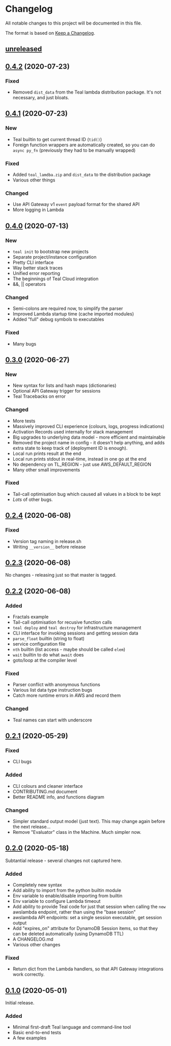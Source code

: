 # Changelog

All notable changes to this project will be documented in this file.

The format is based on [Keep a Changelog](https://keepachangelog.com/en/1.0.0/).


## [unreleased]

## [0.4.2] (2020-07-23)

### Fixed

- Removed `dist_data` from the Teal lambda distribution package. It's not
  necessary, and just bloats.

## [0.4.1] (2020-07-23)

### New

- Teal builtin to get current thread ID (`tid()`) 
- Foreign function wrappers are automatically created, so you can do `async
  py_fn` (previously they had to be manually wrapped)

### Fixed

- Added `teal_lamdba.zip` and `dist_data` to the distribution package
- Various other things

### Changed

- Use API Gateway v1 `event` payload format for the shared API
- More logging in Lambda


## [0.4.0] (2020-07-13)

### New

- `teal init` to bootstrap new projects
- Separate project/instance configuration
- Pretty CLI interface
- Way better stack traces
- Unified error reporting
- The beginnings of Teal Cloud integration
- &&, || operators

### Changed

- Semi-colons are required now, to simplify the parser
- Improved Lambda startup time (cache imported modules)
- Added "full" debug symbols to executables

### Fixed

- Many bugs


## [0.3.0] (2020-06-27)

### New

- New syntax for lists and hash maps (dictionaries)
- Optional API Gateway trigger for sessions
- Teal Tracebacks on error

### Changed

- More tests
- Massively improved CLI experience (colours, logs, progress indications)
- Activation Records used internally for stack management
- Big upgrades to underlying data model - more efficient and maintainable
- Removed the project name in config - it doesn't help anything, and adds extra
  state to keep track of (deployment ID is enough).
- Local run prints result at the end
- Local run prints stdout in real-time, instead in one go at the end
- No dependency on TL_REGION - just use AWS_DEFAULT_REGION
- Many other small improvements

### Fixed

- Tail-call optimisation bug which caused all values in a block to be kept
- *Lots* of other bugs.


## [0.2.4] (2020-06-08)

### Fixed

- Version tag naming in release.sh
- Writing `__version__` before release

## [0.2.3] (2020-06-08)

No changes - releasing just so that master is tagged.


## [0.2.2] (2020-06-08)

### Added

- Fractals example
- Tail-call optimisation for recusive function calls
- `teal deploy` and `teal destroy` for infrastructure management
- CLI interface for invoking sessions and getting session data
- `parse_float` builtin (string to float)
- service configuration file
- `nth` builtin (list access - maybe should be called `elem`)
- `wait` builtin to do what `await` does
- goto/loop at the compiler level

### Fixed

- Parser conflict with anonymous functions
- Various list data type instruction bugs
- Catch more runtime errors in AWS and record them

### Changed

- Teal names can start with underscore


## [0.2.1] (2020-05-29)

### Fixed

- CLI bugs

### Added

- CLI colours and cleaner interface
- CONTRIBUTING.md document
- Better README info, and functions diagram

### Changed

- Simpler standard output model (just text). This may change again before the
  next release...
- Remove "Evaluator" class in the Machine. Much simpler now.


## [0.2.0] (2020-05-18)

Subtantial release - several changes not captured here.

### Added 

- Completely new syntax
- Add ability to import from the python builtin module 
- Env variable to enable/disable importing from builtin
- Env variable to configure Lambda timeout 
- Add ability to provide Teal code for just that session when calling the `new`
  awslambda endpoint, rather than using the "base session"
- awslambda API endpoints: set a single session executable,  get session output
- Add "expires_on" attribute for DynamoDB Session items, so that they can be
  deleted automatically (using DynamoDB TTL)
- A CHANGELOG.md
- Various other changes

### Fixed

- Return dict from the Lambda handlers, so that API Gateway integrations work
  correctly.


## [0.1.0] (2020-05-01)

Initial release.

### Added 

- Minimal first-draft Teal language and command-line tool
- Basic end-to-end tests
- A few examples


[unreleased]: https://github.com/condense9/teal-lang/compare/v0.4.2...HEAD
[0.4.2]: https://github.com/condense9/teal-lang/compare/v0.4.1...v0.4.2
[0.4.1]: https://github.com/condense9/teal-lang/compare/v0.4.0...v0.4.1
[0.4.0]: https://github.com/condense9/teal-lang/compare/v0.3.0...v0.4.0
[0.3.0]: https://github.com/condense9/teal-lang/compare/v0.2.4...v0.3.0
[0.2.4]: https://github.com/condense9/teal-lang/compare/v0.2.3...v0.2.4
[0.2.3]: https://github.com/condense9/teal-lang/compare/v0.2.2...v0.2.3
[0.2.2]: https://github.com/condense9/teal-lang/compare/v0.2.1...v0.2.2
[0.2.1]: https://github.com/condense9/teal-lang/compare/v0.2.0...v0.2.1
[0.2.0]: https://github.com/condense9/teal-lang/compare/v0.1.0...v0.2.0
[0.1.0]: https://github.com/condense9/teal-lang/releases/tag/v0.1.0
